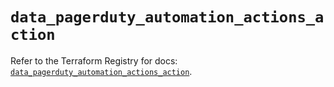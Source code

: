 # `data_pagerduty_automation_actions_action`

Refer to the Terraform Registry for docs: [`data_pagerduty_automation_actions_action`](https://registry.terraform.io/providers/pagerduty/pagerduty/3.15.1/docs/data-sources/automation_actions_action).
